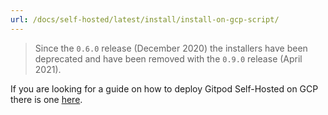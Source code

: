 ```yaml
---
url: /docs/self-hosted/latest/install/install-on-gcp-script/
---
```


> Since the `0.6.0` release (December 2020) the installers have been deprecated and have been removed with the `0.9.0` release (April 2021).

If you are looking for a guide on how to deploy Gitpod Self-Hosted on GCP there is one [here](../install-on-gcp/).
